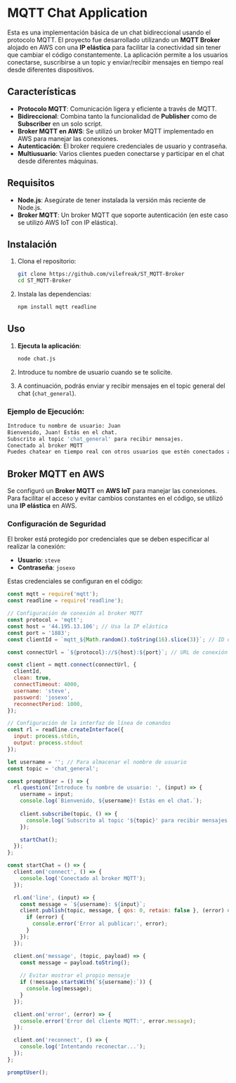 # MQTT Chat Application

Esta es una implementación básica de un chat bidireccional usando el protocolo MQTT. El proyecto fue desarrollado utilizando un **MQTT Broker** alojado en AWS con una **IP elástica** para facilitar la conectividad sin tener que cambiar el código constantemente. La aplicación permite a los usuarios conectarse, suscribirse a un topic y enviar/recibir mensajes en tiempo real desde diferentes dispositivos.

## Características

- **Protocolo MQTT**: Comunicación ligera y eficiente a través de MQTT.
- **Bidireccional**: Combina tanto la funcionalidad de **Publisher** como de **Subscriber** en un solo script.
- **Broker MQTT en AWS**: Se utilizó un broker MQTT implementado en AWS para manejar las conexiones.
- **Autenticación**: El broker requiere credenciales de usuario y contraseña.
- **Multiusuario**: Varios clientes pueden conectarse y participar en el chat desde diferentes máquinas.

## Requisitos

- **Node.js**: Asegúrate de tener instalada la versión más reciente de Node.js.
- **Broker MQTT**: Un broker MQTT que soporte autenticación (en este caso se utilizó AWS IoT con IP elástica).
  
## Instalación

1. Clona el repositorio:
    ```bash
    git clone https://github.com/vilefreak/ST_MQTT-Broker
    cd ST_MQTT-Broker
    ```

2. Instala las dependencias:
    ```bash
    npm install mqtt readline
    ```

## Uso

1. **Ejecuta la aplicación**:
    ```bash
    node chat.js
    ```

2. Introduce tu nombre de usuario cuando se te solicite.

3. A continuación, podrás enviar y recibir mensajes en el topic general del chat (`chat_general`).

### Ejemplo de Ejecución:

```bash
Introduce tu nombre de usuario: Juan
Bienvenido, Juan! Estás en el chat.
Subscrito al topic 'chat_general' para recibir mensajes.
Conectado al broker MQTT
Puedes chatear en tiempo real con otros usuarios que estén conectados al mismo broker y suscritos al mismo topic.
```

## Broker MQTT en AWS

Se configuró un **Broker MQTT** en **AWS IoT** para manejar las conexiones. Para facilitar el acceso y evitar cambios constantes en el código, se utilizó una **IP elástica** en AWS.

### Configuración de Seguridad
El broker está protegido por credenciales que se deben especificar al realizar la conexión:

- **Usuario**: `steve`
- **Contraseña**: `josexo`

Estas credenciales se configuran en el código:

```javascript
const mqtt = require('mqtt');
const readline = require('readline');

// Configuración de conexión al broker MQTT
const protocol = 'mqtt';
const host = '44.195.13.106'; // Usa la IP elástica
const port = '1883';
const clientId = `mqtt_${Math.random().toString(16).slice(3)}`; // ID de cliente único

const connectUrl = `${protocol}://${host}:${port}`; // URL de conexión

const client = mqtt.connect(connectUrl, {
  clientId,
  clean: true,
  connectTimeout: 4000,
  username: 'steve',
  password: 'josexo',
  reconnectPeriod: 1000,
});

// Configuración de la interfaz de línea de comandos
const rl = readline.createInterface({
  input: process.stdin,
  output: process.stdout
});

let username = ''; // Para almacenar el nombre de usuario
const topic = 'chat_general'; 

const promptUser = () => {
  rl.question('Introduce tu nombre de usuario: ', (input) => {
    username = input;
    console.log(`Bienvenido, ${username}! Estás en el chat.`);
    
    client.subscribe(topic, () => {
      console.log(`Subscrito al topic '${topic}' para recibir mensajes.`);
    });

    startChat(); 
  });
};

const startChat = () => {
  client.on('connect', () => {
    console.log('Conectado al broker MQTT');
  });

  rl.on('line', (input) => {
    const message = `${username}: ${input}`;
    client.publish(topic, message, { qos: 0, retain: false }, (error) => {
      if (error) {
        console.error('Error al publicar:', error);
      } 
    });
  });

  client.on('message', (topic, payload) => {
    const message = payload.toString();
    
    // Evitar mostrar el propio mensaje
    if (!message.startsWith(`${username}:`)) {
      console.log(message);
    }
  });

  client.on('error', (error) => {
    console.error('Error del cliente MQTT:', error.message);
  });

  client.on('reconnect', () => {
    console.log('Intentando reconectar...');
  });
};

promptUser();
